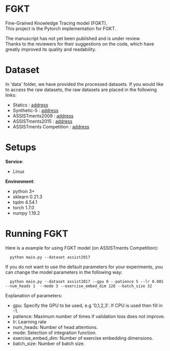 # FGKT
Fine-Grained Knowledge Tracing model (FGKT).  
This project is the Pytorch implementation for FGKT.  
  
The manuscript has not yet been published and is under review.   
Thanks to the reviewers for their suggestions on the code, which have greatly improved its quality and readability.

# Dataset
In 'data' folder, we have provided the processed datasets. 
If you would like to access the raw datasets, the raw datasets are placed in the following links:
* Statics : [address](https://pslcdatashop.web.cmu.edu/DatasetInfo?datasetId=507)
* Synthetic-5 : [address](https://github.com/chrispiech/DeepKnowledgeTracing/tree/master/data/synthetic)
* ASSISTments2009  : [address](https://sites.google.com/site/assistmentsdata/home/2009-2010-assistment-data)
* ASSISTments2015 : [address](https://sites.google.com/site/assistmentsdata/datasets/2015-assistments-skill-builder-data)
* ASSISTments Competition : [address](https://sites.google.com/view/assistmentsdatamining/dataset)

# Setups

__Service__: 
* Linux

__Environment__:

* python 3+
* sklearn  0.21.3
* tqdm 4.54.1
* torch 1.7.0
* numpy 1.19.2

# Running FGKT
Here is a example for using FGKT model (on ASSISTments Competition):  
```
  python main.py --dataset assist2017  
```
If you do not want to use the default parameters for your experiments, you can change the model parameters in the following way:  
```
  python main.py --dataset assist2017 --gpu 0 --patience 5 --lr 0.001 --num_heads 1  --mode 3 --exercise_embed_dim 128 --batch_size 32
```
Explanation of parameters:  
* gpu: Specify the GPU to be used, e.g '0,1,2,3'. If CPU is used then fill in -1.
* patience: Maximum number of times if validation loss does not improve.
* lr: Learning rate
* num_heads: Number of head attentions.
* mode: Selection of integration function.
* exercise_embed_dim: Number of exercise embedding dimensions.
* batch_size: Number of batch size.
